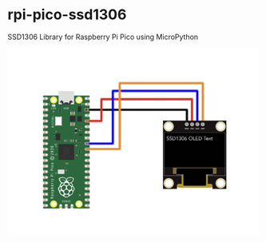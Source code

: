 # rpi-pico-ssd1306
SSD1306 Library for Raspberry Pi Pico using MicroPython

![SSD1306 RPi Pico Wiring](/images/ssd1306_w_RPi_Pico_white.jpg)
